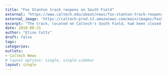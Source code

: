 ```yaml
---
title: "Fox Stanton track reopens on South Field"
external: "https://www.caltech.edu/about/news/fox-stanton-track-reopens-south-field-83285"
external_image: 'https://caltech-prod.s3.amazonaws.com/main/images/FoxStantonTrack_0043-NEWS-WEB1.width-450.jpg'
excerpt: "The track, located on Caltech's South Field, had been closed for nearly a month for renovations to upgrade the surface and improve athletes' safety."
date: 2018-08-21
author: "Elise Cutts"
draft: false
tags:
categories:
outlets:
- Caltech News
# layout options: single, single-sidebar
layout: single
---
```


